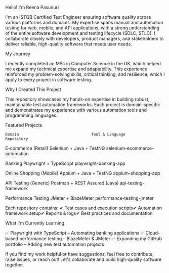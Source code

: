 Hello! I'm Reena Pasunuri

I'm an ISTQB Certified Test Engineer ensuring software quality across various platforms and domains. My expertise spans manual and automation testing for web, mobile, and API applications, with a strong understanding of the entire software development and testing lifecycle (SDLC, STLC). I collaborate closely with developers, product managers, and stakeholders to deliver reliable, high-quality software that meets user needs.

My Journey

I recently completed an MSc in Computer Science in the UK, which helped me expand my technical expertise and adaptability. This experience reinforced my problem-solving skills, critical thinking, and resilience, which I apply to every project in software testing.

Why I Created This Project

This repository showcases my hands-on expertise in building robust, maintainable test automation frameworks. Each project is domain-specific and demonstrates my experience with various automation tools and programming languages.

Featured Projects

    Domain                                Tool & Language                               Repository

E-commerce (Retail)                  Selenium + Java + TestNG                    selenium-ecommerce-automation

Banking                              Playwright + TypeScript                     playwright-banking-app

Online Shopping (Mobile)             Appium + Java + TestNG                      appium-shopping-app

API Testing (Generic)                Postman + REST Assured (Java)               api-testing-framework

Performance Testing                  JMeter + BlazeMeter                         performance-testing-jmeter


Each repository contains:
✔ Test cases and execution scripts✔ Automation framework setup✔ Reports & logs✔ Best practices and documentation

What I'm Currently Learning

✅ Playwright with TypeScript – Automating banking applications
✅ Cloud-based performance testing – BlazeMeter & JMeter
✅ Expanding my GitHub portfolio – Adding new test automation projects

If you find my work helpful or have suggestions, feel free to contribute, raise issues, or reach out! 
Let's collaborate and build high-quality software together. 


